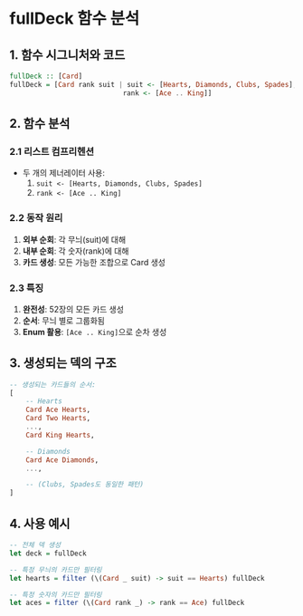# fullDeck 함수 분석

## 1. 함수 시그니처와 코드

```haskell
fullDeck :: [Card]
fullDeck = [Card rank suit | suit <- [Hearts, Diamonds, Clubs, Spades],
                            rank <- [Ace .. King]]
```

## 2. 함수 분석

### 2.1 리스트 컴프리헨션

- 두 개의 제너레이터 사용:
  1. `suit <- [Hearts, Diamonds, Clubs, Spades]`
  2. `rank <- [Ace .. King]`

### 2.2 동작 원리

1. **외부 순회**: 각 무늬(suit)에 대해
2. **내부 순회**: 각 숫자(rank)에 대해
3. **카드 생성**: 모든 가능한 조합으로 Card 생성

### 2.3 특징

1. **완전성**: 52장의 모든 카드 생성
2. **순서**: 무늬 별로 그룹화됨
3. **Enum 활용**: `[Ace .. King]`으로 순차 생성

## 3. 생성되는 덱의 구조

```haskell
-- 생성되는 카드들의 순서:
[
    -- Hearts
    Card Ace Hearts,
    Card Two Hearts,
    ...,
    Card King Hearts,

    -- Diamonds
    Card Ace Diamonds,
    ...,

    -- (Clubs, Spades도 동일한 패턴)
]
```

## 4. 사용 예시

```haskell
-- 전체 덱 생성
let deck = fullDeck

-- 특정 무늬의 카드만 필터링
let hearts = filter (\(Card _ suit) -> suit == Hearts) fullDeck

-- 특정 숫자의 카드만 필터링
let aces = filter (\(Card rank _) -> rank == Ace) fullDeck
```

